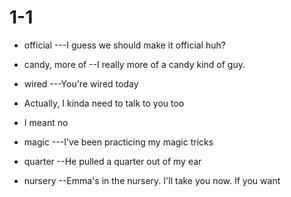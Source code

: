 #  1-1

+ official   ---I guess we should make it official huh?   

+ candy, more of   --I really more of a candy kind of guy.

+ wired ---You're wired today

+ Actually, I kinda need to talk to you too

+ I meant no

+ magic ---I've been practicing my magic tricks

+ quarter --He pulled a quarter out of my ear

+ nursery --Emma's in the nursery. I'll take you now. If you want

